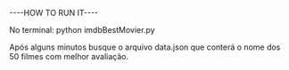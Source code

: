 ----HOW TO RUN IT----

No terminal:
	python imdbBestMovier.py


Após alguns minutos busque o arquivo data.json que conterá o nome dos 50 filmes com melhor avaliação.

